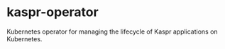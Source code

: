 # kaspr-operator
Kubernetes operator for managing the lifecycle of Kaspr applications on Kubernetes.
